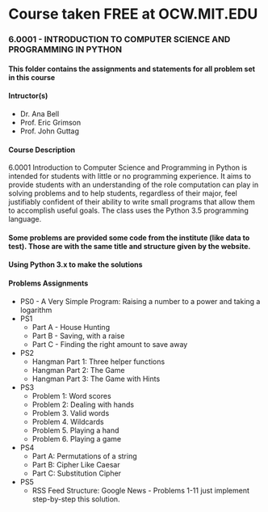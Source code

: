 # Course taken FREE at OCW.MIT.EDU

### 6.0001 - INTRODUCTION TO COMPUTER SCIENCE AND PROGRAMMING IN PYTHON


#### This folder contains the assignments and statements for all problem set in this course

#### Intructor(s)
- Dr. Ana Bell
- Prof. Eric Grimson
- Prof. John Guttag

#### Course Description
6.0001 Introduction to Computer Science and Programming in Python is intended for students with little or no programming experience. It aims to provide students with an understanding of the role computation can play in solving problems and to help students, regardless of their major, feel justifiably confident of their ability to write small programs that allow them to accomplish useful goals. The class uses the Python 3.5 programming language.

#### Some problems are provided some code from the institute (like data to test). Those are with the same title and structure given by the website.
#### Using Python 3.x to make the solutions

#### Problems Assignments
* PS0 - A Very Simple Program: Raising a number to a power and taking a logarithm
* PS1
  * Part A - House Hunting
  * Part B - Saving, with a raise
  * Part C - Finding the right amount to save away
* PS2
  * Hangman Part 1: Three helper functions
  * Hangman Part 2: The Game
  * Hangman Part 3: The Game with Hints
* PS3
  * Problem 1: Word scores
  * Problem 2: Dealing with hands
  * Problem 3. Valid words 
  * Problem 4. Wildcards 
  * Problem 5. Playing a hand
  * Problem 6. Playing a game
* PS4
  * Part A: Permutations of a string
  * Part B: Cipher Like Caesar
  * Part C: Substitution Cipher
* PS5
  * RSS Feed Structure: Google News - Problems 1-11 just implement step-by-step this solution.